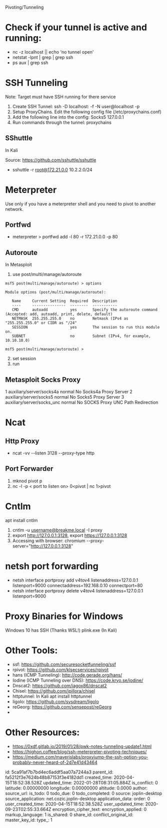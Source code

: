 Pivoting/Tunneling

# Check if your tunnel is active and running: 

- nc -z localhost <port> || echo 'no tunnel open'
- netstat -lpnt | grep <port>| grep ssh
- ps aux | grep ssh



# SSH Tunneling


Note: Target must have SSH running for there service

1. Create SSH Tunnel: ssh -D localhost:<local port> -f -N user@localhost -p <Target Port>
2. Setup ProxyChains. Edit the following config file (/etc/proxychains.conf)
3. Add the following line into the config: Socks5 127.0.0.1 <Local Port>
4. Run commands through the tunnel: proxychains <command>

## SShuttle

In Kali

Source: https://github.com/sshuttle/sshuttle

- sshuttle -r root@172.21.0.0 10.2.2.0/24


# Meterpreter

Use only if you have a meterpreter shell and you need to pivot to another network.

## Portfwd

- meterpreter > portfwd add -l 80 -r 172.21.0.0 -p 80

## Autoroute
In Metasploit
1. use post/multi/manage/autoroute
```
msf5 post(multi/manage/autoroute) > options

Module options (post/multi/manage/autoroute):

   Name     Current Setting  Required  Description
   ----     ---------------  --------  -----------
   CMD      autoadd          yes       Specify the autoroute command (Accepted: add, autoadd, print, delete, default)
   NETMASK  255.255.255.0    no        Netmask (IPv4 as "255.255.255.0" or CIDR as "/24"
   SESSION                   yes       The session to run this module on.
   SUBNET                    no        Subnet (IPv4, for example, 10.10.10.0)

msf5 post(multi/manage/autoroute) > 
```
2. set session <avaliable session>
3. run  

## Metasploit Socks Proxy

   1  auxiliary/server/socks4a                                  normal  No     Socks4a Proxy Server
   2  auxiliary/server/socks5                                   normal  No     Socks5 Proxy Server
   3  auxiliary/server/socks_unc                                normal  No     SOCKS Proxy UNC Path Redirection

# Ncat

## Http Proxy
- ncat -vv --listen 3128 --proxy-type http

## Port Forwarder
1. mknod pivot p
2. nc -l -p < port to listen on> 0<pivot | nc <target> <pivot-port> 1>pivot

# Cntlm

apt install cntlm

1. cntlm -u username@breakme.local -I proxy
2. export http://127.0.0.1:3128, export https://127.0.0.1:3128
3. Accessing with browser: chromium --proxy-server="http://127.0.0.1:3128"

# netsh port forwarding
- netsh interface portproxy add v4tov4 listenaddress=127.0.0.1 listenport=9000 connectaddress=192.168.0.10 connectport=80
- netsh interface portproxy delete v4tov4 listenaddress=127.0.0.1 listenport=9000


# Proxy Binaries for Windows
Windows 10 has SSH (Thanks WSL!)
plink.exe (In Kali)

# Other Tools:
- ssf: https://github.com/securesocketfunneling/ssf
- rpivot: https://github.com/klsecservices/rpivot
- hans (ICMP Tunneling): http://code.gerade.org/hans/
- Iodine (ICMP Tunneling over DNS): https://code.kryo.se/iodine/
- Dnscat2: https://github.com/iagox86/dnscat2
- Chisel: https://github.com/jpillora/chisel
- httptunnel: In Kali apt install httptunnel
- ligolo: https://github.com/sysdream/ligolo
- reGeorg: https://github.com/sensepost/reGeorg
- 


# Other Resources:

- https://0xdf.gitlab.io/2019/01/28/pwk-notes-tunneling-update1.html
- https://highon.coffee/blog/ssh-meterpreter-pivoting-techniques/
- https://medium.com/maverislabs/proxyjump-the-ssh-option-you-probably-never-heard-of-2d7e41d43464



id: 5ca91af7b7bd4ec6addf5aa07a7244a3
parent_id: fa5212f3e7624b48b87153f3e4182dd1
created_time: 2020-04-15T18:52:38.528Z
updated_time: 2022-01-28T08:31:05.884Z
is_conflict: 0
latitude: 0.00000000
longitude: 0.00000000
altitude: 0.0000
author: 
source_url: 
is_todo: 0
todo_due: 0
todo_completed: 0
source: joplin-desktop
source_application: net.cozic.joplin-desktop
application_data: 
order: 0
user_created_time: 2020-04-15T18:52:38.528Z
user_updated_time: 2020-09-23T02:55:33.664Z
encryption_cipher_text: 
encryption_applied: 0
markup_language: 1
is_shared: 0
share_id: 
conflict_original_id: 
master_key_id: 
type_: 1